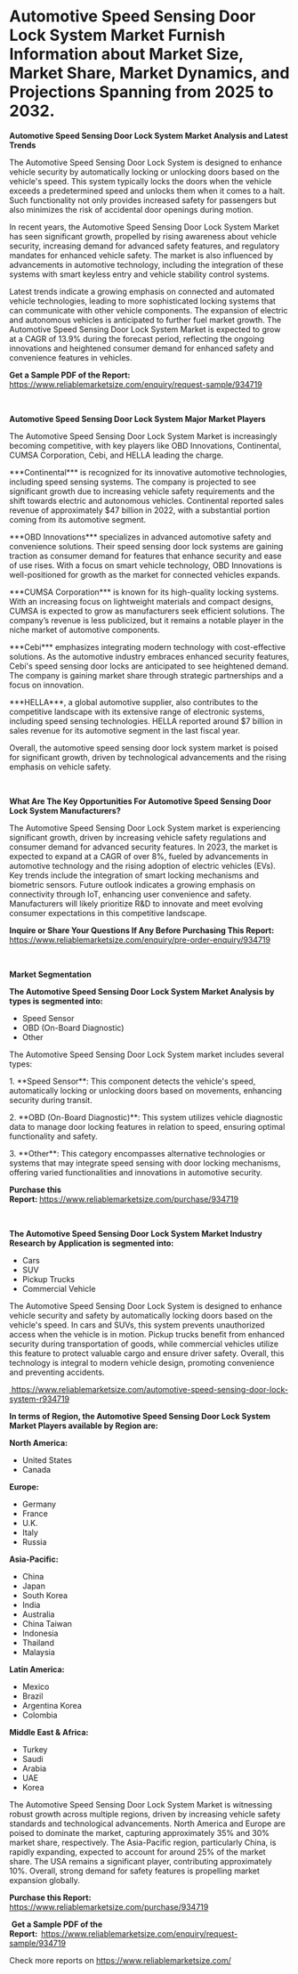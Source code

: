 <p><h1>Automotive Speed Sensing Door Lock System Market Furnish Information about Market Size, Market Share, Market Dynamics, and Projections Spanning from 2025 to 2032.</h1></p><p><strong>Automotive Speed Sensing Door Lock System Market Analysis and Latest Trends</strong></p>
<p><p>The Automotive Speed Sensing Door Lock System is designed to enhance vehicle security by automatically locking or unlocking doors based on the vehicle's speed. This system typically locks the doors when the vehicle exceeds a predetermined speed and unlocks them when it comes to a halt. Such functionality not only provides increased safety for passengers but also minimizes the risk of accidental door openings during motion.</p><p>In recent years, the Automotive Speed Sensing Door Lock System Market has seen significant growth, propelled by rising awareness about vehicle security, increasing demand for advanced safety features, and regulatory mandates for enhanced vehicle safety. The market is also influenced by advancements in automotive technology, including the integration of these systems with smart keyless entry and vehicle stability control systems.</p><p>Latest trends indicate a growing emphasis on connected and automated vehicle technologies, leading to more sophisticated locking systems that can communicate with other vehicle components. The expansion of electric and autonomous vehicles is anticipated to further fuel market growth. The Automotive Speed Sensing Door Lock System Market is expected to grow at a CAGR of 13.9% during the forecast period, reflecting the ongoing innovations and heightened consumer demand for enhanced safety and convenience features in vehicles.</p></p>
<p><strong>Get a Sample PDF of the Report:&nbsp;</strong> <a href="https://www.reliablemarketsize.com/enquiry/request-sample/934719?utm_campaign=1836&utm_medium=2&utm_source=Github&utm_content=ia&utm_term=07032025&utm_id=automotive-speed-sensing-door-lock-system">https://www.reliablemarketsize.com/enquiry/request-sample/934719</a></p>
<p>&nbsp;</p>
<p><strong>Automotive Speed Sensing Door Lock System Major Market Players</strong></p>
<p><p>The Automotive Speed Sensing Door Lock System Market is increasingly becoming competitive, with key players like OBD Innovations, Continental, CUMSA Corporation, Cebi, and HELLA leading the charge. </p><p>***Continental*** is recognized for its innovative automotive technologies, including speed sensing systems. The company is projected to see significant growth due to increasing vehicle safety requirements and the shift towards electric and autonomous vehicles. Continental reported sales revenue of approximately $47 billion in 2022, with a substantial portion coming from its automotive segment.</p><p>***OBD Innovations*** specializes in advanced automotive safety and convenience solutions. Their speed sensing door lock systems are gaining traction as consumer demand for features that enhance security and ease of use rises. With a focus on smart vehicle technology, OBD Innovations is well-positioned for growth as the market for connected vehicles expands.</p><p>***CUMSA Corporation*** is known for its high-quality locking systems. With an increasing focus on lightweight materials and compact designs, CUMSA is expected to grow as manufacturers seek efficient solutions. The company’s revenue is less publicized, but it remains a notable player in the niche market of automotive components.</p><p>***Cebi*** emphasizes integrating modern technology with cost-effective solutions. As the automotive industry embraces enhanced security features, Cebi's speed sensing door locks are anticipated to see heightened demand. The company is gaining market share through strategic partnerships and a focus on innovation.</p><p>***HELLA***, a global automotive supplier, also contributes to the competitive landscape with its extensive range of electronic systems, including speed sensing technologies. HELLA reported around $7 billion in sales revenue for its automotive segment in the last fiscal year. </p><p>Overall, the automotive speed sensing door lock system market is poised for significant growth, driven by technological advancements and the rising emphasis on vehicle safety.</p></p>
<p>&nbsp;</p>
<p><strong>What Are The Key Opportunities For Automotive Speed Sensing Door Lock System Manufacturers?</strong></p>
<p><p>The Automotive Speed Sensing Door Lock System market is experiencing significant growth, driven by increasing vehicle safety regulations and consumer demand for advanced security features. In 2023, the market is expected to expand at a CAGR of over 8%, fueled by advancements in automotive technology and the rising adoption of electric vehicles (EVs). Key trends include the integration of smart locking mechanisms and biometric sensors. Future outlook indicates a growing emphasis on connectivity through IoT, enhancing user convenience and safety. Manufacturers will likely prioritize R&D to innovate and meet evolving consumer expectations in this competitive landscape.</p></p>
<p><strong>Inquire or Share Your Questions If Any Before Purchasing This Report:</strong> <a href="https://www.reliablemarketsize.com/enquiry/pre-order-enquiry/934719?utm_campaign=1836&utm_medium=2&utm_source=Github&utm_content=ia&utm_term=07032025&utm_id=automotive-speed-sensing-door-lock-system">https://www.reliablemarketsize.com/enquiry/pre-order-enquiry/934719</a></p>
<p>&nbsp;</p>
<p><strong>Market Segmentation</strong></p>
<p><strong>The Automotive Speed Sensing Door Lock System Market Analysis by types is segmented into:</strong></p>
<p><ul><li>Speed Sensor</li><li>OBD (On-Board Diagnostic)</li><li>Other</li></ul></p>
<p><p>The Automotive Speed Sensing Door Lock System market includes several types: </p><p>1. **Speed Sensor**: This component detects the vehicle's speed, automatically locking or unlocking doors based on movements, enhancing security during transit. </p><p>2. **OBD (On-Board Diagnostic)**: This system utilizes vehicle diagnostic data to manage door locking features in relation to speed, ensuring optimal functionality and safety. </p><p>3. **Other**: This category encompasses alternative technologies or systems that may integrate speed sensing with door locking mechanisms, offering varied functionalities and innovations in automotive security.</p></p>
<p><strong>Purchase this Report:&nbsp;</strong><a href="https://www.reliablemarketsize.com/purchase/934719?utm_campaign=1836&utm_medium=2&utm_source=Github&utm_content=ia&utm_term=07032025&utm_id=automotive-speed-sensing-door-lock-system">https://www.reliablemarketsize.com/purchase/934719</a></p>
<p>&nbsp;</p>
<p><strong>The Automotive Speed Sensing Door Lock System Market Industry Research by Application is segmented into:</strong></p>
<p><ul><li>Cars</li><li>SUV</li><li>Pickup Trucks</li><li>Commercial Vehicle</li></ul></p>
<p><p>The Automotive Speed Sensing Door Lock System is designed to enhance vehicle security and safety by automatically locking doors based on the vehicle's speed. In cars and SUVs, this system prevents unauthorized access when the vehicle is in motion. Pickup trucks benefit from enhanced security during transportation of goods, while commercial vehicles utilize this feature to protect valuable cargo and ensure driver safety. Overall, this technology is integral to modern vehicle design, promoting convenience and preventing accidents.</p></p>
<p><a href="https://www.reliablemarketsize.com/automotive-speed-sensing-door-lock-system-r934719?utm_campaign=1836&utm_medium=2&utm_source=Github&utm_content=ia&utm_term=07032025&utm_id=automotive-speed-sensing-door-lock-system">&nbsp;https://www.reliablemarketsize.com/automotive-speed-sensing-door-lock-system-r934719</a></p>
<p><strong>In terms of Region, the Automotive Speed Sensing Door Lock System Market Players available by Region are:</strong></p>
<p>
    <p> <strong> North America: </strong>
        <ul>
            <li>United States</li>
            <li>Canada</li>
        </ul>
        </p> 
    <p> <strong> Europe: </strong>
        <ul>
            <li>Germany</li>
            <li>France</li>
            <li>U.K.</li>
            <li>Italy</li>
            <li>Russia</li>
        </ul>
        </p> 
    <p> <strong> Asia-Pacific: </strong>
        <ul>
            <li>China</li>
            <li>Japan</li>
            <li>South Korea</li>
            <li>India</li>
            <li>Australia</li>
            <li>China Taiwan</li>
            <li>Indonesia</li>
            <li>Thailand</li>
            <li>Malaysia</li>
        </ul>
        </p> 
    <p> <strong> Latin America: </strong>
        <ul>
            <li>Mexico</li>
            <li>Brazil</li>
            <li>Argentina Korea</li>
            <li>Colombia</li>
        </ul>
        </p> 
    <p> <strong> Middle East & Africa: </strong>
        <ul>
            <li>Turkey</li>
            <li>Saudi</li>
            <li>Arabia</li>
            <li>UAE</li>
            <li>Korea</li>
        </ul>
    </p>
    </p>
<p><p>The Automotive Speed Sensing Door Lock System Market is witnessing robust growth across multiple regions, driven by increasing vehicle safety standards and technological advancements. North America and Europe are poised to dominate the market, capturing approximately 35% and 30% market share, respectively. The Asia-Pacific region, particularly China, is rapidly expanding, expected to account for around 25% of the market share. The USA remains a significant player, contributing approximately 10%. Overall, strong demand for safety features is propelling market expansion globally.</p></p>
<p><strong>Purchase this Report: </strong><a href="https://www.reliablemarketsize.com/purchase/934719?utm_campaign=1836&utm_medium=2&utm_source=Github&utm_content=ia&utm_term=07032025&utm_id=automotive-speed-sensing-door-lock-system">https://www.reliablemarketsize.com/purchase/934719</a></p>
<p>&nbsp;<strong>Get a Sample PDF of the Report:&nbsp;&nbsp;</strong><a href="https://www.reliablemarketsize.com/enquiry/request-sample/934719?utm_campaign=1836&utm_medium=2&utm_source=Github&utm_content=ia&utm_term=07032025&utm_id=automotive-speed-sensing-door-lock-system">https://www.reliablemarketsize.com/enquiry/request-sample/934719</a></p>
<p><strong></strong></p>
<p>Check more reports on <a href="https://www.reliablemarketsize.com/?utm_campaign=1836&utm_medium=2&utm_source=Github&utm_content=ia&utm_term=07032025&utm_id=automotive-speed-sensing-door-lock-system">https://www.reliablemarketsize.com/</a></p>